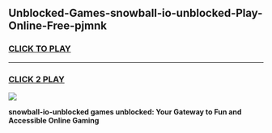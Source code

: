 
## Unblocked-Games-snowball-io-unblocked-Play-Online-Free-pjmnk
<h3>
<a href="https://premium76.site?title=snowball-io-unblocked&ref=26A">CLICK TO PLAY</a></h3>
<hr>

<h3>
<a href="https://premium76.site?title=snowball-io-unblocked&ref=26A">CLICK 2 PLAY</a>
  
</h3>

<a href="https://premium76.site?title=snowball-io-unblocked&ref=26A"><img src="https://clearcache.store/games.png"></a>


**snowball-io-unblocked games unblocked: Your Gateway to Fun and Accessible Online Gaming**
